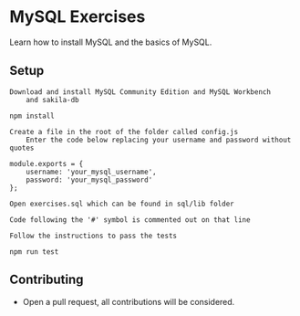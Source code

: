 # MySQL Exercises

Learn how to install MySQL and the basics of MySQL.

## Setup

```
Download and install MySQL Community Edition and MySQL Workbench
    and sakila-db
```
```
npm install
```
```
Create a file in the root of the folder called config.js
    Enter the code below replacing your username and password without quotes

module.exports = {
    username: 'your_mysql_username',
    password: 'your_mysql_password'
};

```
```
Open exercises.sql which can be found in sql/lib folder
```
```
Code following the '#' symbol is commented out on that line
```
```
Follow the instructions to pass the tests
```
```
npm run test
```

## Contributing

* Open a pull request, all contributions will be considered.
